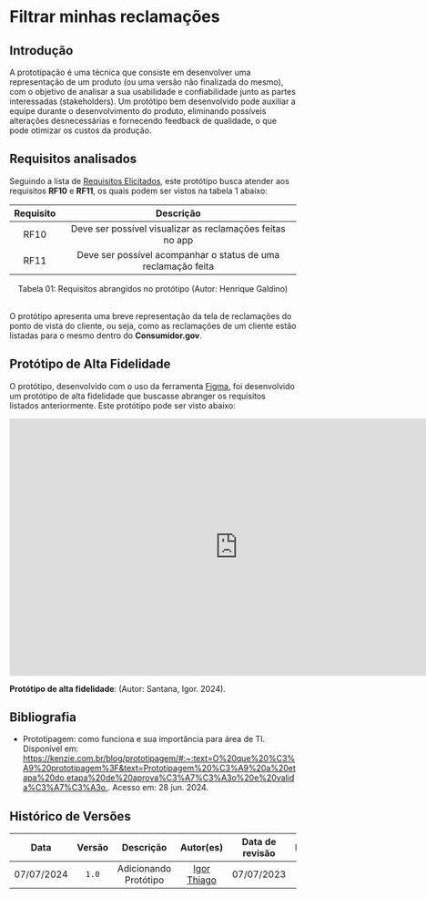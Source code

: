 # Filtrar minhas reclamações 

## Introdução

A prototipação é uma técnica que consiste em desenvolver uma representação de um produto (ou uma versão não finalizada do mesmo), com o objetivo de analisar a sua usabilidade e confiabilidade junto as partes interessadas (stakeholders). Um protótipo bem desenvolvido pode auxiliar a equipe durante o desenvolvimento do produto, eliminando possíveis alterações desnecessárias e fornecendo feedback de qualidade, o que pode otimizar os custos da produção.

## Requisitos analisados

Seguindo a lista de [Requisitos Elicitados](https://requisitos-de-software.github.io/2024.1-Consumidor.gov/Elicitação/requisitos-elicitados/), este protótipo busca atender aos requisitos **RF10** e **RF11**, os quais podem ser vistos na tabela 1 abaixo:

| Requisito | Descrição |
| :-------: | :-------: |
| RF10 | Deve ser possível visualizar as reclamações feitas no app |
| RF11 | Deve ser possível acompanhar o status de uma reclamação feita |

<div align="center">
<figcaption align="center">Tabela 01: Requisitos abrangidos no protótipo (Autor: Henrique Galdino)</figcaption>
</div>
<br/>

O protótipo apresenta uma breve representação da tela de reclamações do ponto de vista do cliente, ou seja, como as reclamações de um cliente estão listadas para o mesmo dentro do **Consumidor.gov**.

## Protótipo de Alta Fidelidade

O protótipo, desenvolvido com o uso da ferramenta [Figma](https://requisitos-de-software.github.io/2024.1-Consumidor.gov/Planejamento/ferramentas/#2-lista-de-ferramentas-utilizadas), foi desenvolvido um protótipo de alta fidelidade que buscasse abranger os requisitos listados anteriormente. Este protótipo pode ser visto abaixo:

<iframe style="border: 1px solid rgba(0, 0, 0, 0.1);" width="800" height="450" src="https://www.figma.com/embed?embed_host=share&url=https%3A%2F%2Fwww.figma.com%2Fdesign%2Fsn9aJ5K3tZGZnai3T7WDG8%2FMinhas-Reclama%25C3%25A7%25C3%25B5es%3Fnode-id%3D0-1%26t%3Derj0dE9DyK9yo8gu-1" allowfullscreen></iframe>

<p> <b>Protótipo de alta fidelidade</b>: (Autor: Santana, Igor. 2024).</p>


## Bibliografia
- Prototipagem: como funciona e sua importância para área de TI.  Disponível em: <https://kenzie.com.br/blog/prototipagem/#:~:text=O%20que%20%C3%A9%20prototipagem%3F&text=Prototipagem%20%C3%A9%20a%20etapa%20do,etapa%20de%20aprova%C3%A7%C3%A3o%20e%20valida%C3%A7%C3%A3o.>. Acesso em: 28 jun. 2024.

## Histórico de Versões
| Data | Versão | Descrição | Autor(es) | Data de revisão | Revisor(es) |
| :-: | :-: | :-: | :-: | :-: | :-: |
| 07/07/2024 | `1.0` | Adicionando Protótipo | [Igor Thiago](https://github.com/Alladin-51) | 07/07/2023 | [Júlio César](https://github.com/Julio1099) |

